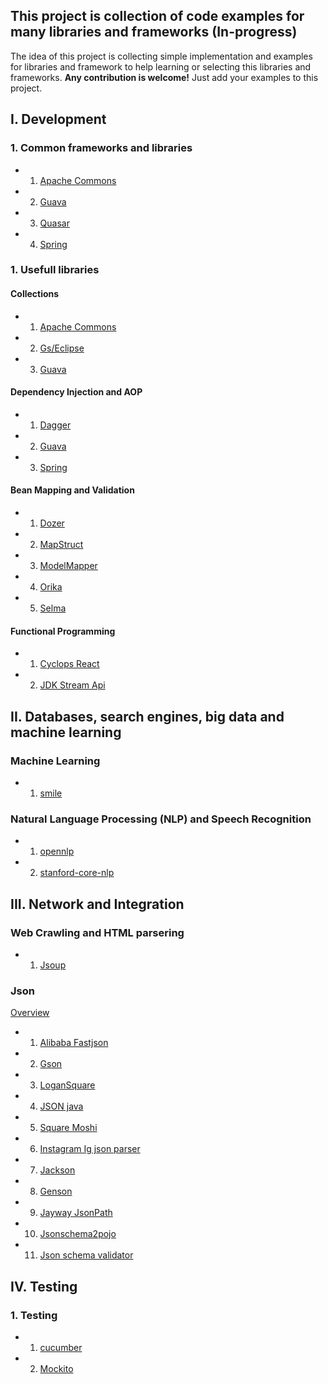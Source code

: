 ## This project is collection of code examples for many libraries and frameworks (In-progress)

The idea of this project is collecting simple implementation and examples for libraries and framework to help learning or selecting this libraries and frameworks. **Any contribution is welcome!** Just add your examples to this project.   

## I. Development
### 1. Common frameworks and libraries
* 1. [Apache Commons](https://github.com/teocci/JavaGuideLinks/tree/master/CodeSamples/common-frameworks-and-lib/apache-commons-lib)
* 2. [Guava](https://github.com/teocci/JavaGuideLinks/tree/master/CodeSamples/common-frameworks-and-lib/guava-lib)
* 3. [Quasar](https://github.com/teocci/JavaGuideLinks/tree/master/CodeSamples/common-frameworks-and-lib/quasar)
* 4. [Spring](https://github.com/teocci/JavaGuideLinks/tree/master/CodeSamples/common-frameworks-and-lib/spring)

### 1. Usefull libraries
#### Collections
* 1. [Apache Commons](https://github.com/teocci/JavaGuideLinks/tree/master/CodeSamples/usefull-libraries/collections/apache-commons)
* 2. [Gs/Eclipse](https://github.com/teocci/JavaGuideLinks/tree/master/CodeSamples/usefull-libraries/collections/gs-eclipse)
* 3. [Guava](https://github.com/teocci/JavaGuideLinks/tree/master/CodeSamples/usefull-libraries/collections/guava)

#### Dependency Injection and AOP
* 1. [Dagger](https://github.com/teocci/JavaGuideLinks/tree/master/CodeSamples/usefull-libraries/dependency_injection/dependency-injection-dagger)
* 2. [Guava](https://github.com/teocci/JavaGuideLinks/tree/master/CodeSamples/usefull-libraries/dependency_injection/dependency-injection-guice)
* 3. [Spring](https://github.com/teocci/JavaGuideLinks/tree/master/CodeSamples/usefull-libraries/dependency_injection/dependency-injection-spring)

#### Bean Mapping and Validation
* 1.  [Dozer](https://github.com/teocci/JavaGuideLinks/tree/master/CodeSamples/usefull-libraries/bean_mapping/dozer)
* 2.  [MapStruct](https://github.com/teocci/JavaGuideLinks/tree/master/CodeSamples/usefull-libraries/bean_mapping/mapstruct)
* 3.  [ModelMapper](https://github.com/teocci/JavaGuideLinks/tree/master/CodeSamples/usefull-libraries/bean_mapping/modelmapper)
* 4.  [Orika](https://github.com/teocci/JavaGuideLinks/tree/master/CodeSamples/usefull-libraries/bean_mapping/orika)
* 5.  [Selma](https://github.com/teocci/JavaGuideLinks/tree/master/CodeSamples/usefull-libraries/bean_mapping/selma)

#### Functional Programming
* 1.  [Cyclops React](https://github.com/teocci/JavaGuideLinks/tree/master/CodeSamples/usefull-libraries/functional_programming/cyclops_react)
* 2.  [JDK Stream Api](https://github.com/teocci/JavaGuideLinks/tree/master/CodeSamples/usefull-libraries/functional_programming/jdk_stream_api)
                                    
## II. Databases, search engines, big data and machine learning
### Machine Learning
* 1.  [smile](https://github.com/teocci/JavaGuideLinks/tree/master/CodeSamples/machine-learning/smile)

### Natural Language Processing (NLP) and Speech Recognition
* 1. [opennlp](https://github.com/teocci/JavaGuideLinks/tree/master/CodeSamples/natural-language-processing/opennlp)
* 2. [stanford-core-nlp](https://github.com/teocci/JavaGuideLinks/tree/master/CodeSamples/natural-language-processing/stanford-core-nlp)


## III. Network and Integration
### Web Crawling and HTML parsering
* 1.  [Jsoup](https://github.com/teocci/JavaGuideLinks/tree/master/CodeSamples/web-crawling-and-html-parser/Jsoup)

### Json 
[Overview](https://github.com/teocci/JavaGuideLinks/blob/master/CodeSamples/json/README.md)

* 1.  [Alibaba Fastjson](https://github.com/teocci/JavaGuideLinks/tree/master/CodeSamples/json/fastjson)
* 2.  [Gson](https://github.com/teocci/JavaGuideLinks/tree/master/CodeSamples/json/gson)
* 3.  [LoganSquare](https://github.com/teocci/JavaGuideLinks/tree/master/CodeSamples/json/logansquare)
* 4.  [JSON java](https://github.com/teocci/JavaGuideLinks/tree/master/CodeSamples/json/json_java)
* 5.  [Square Moshi](https://github.com/teocci/JavaGuideLinks/tree/master/CodeSamples/json/moshi)
* 6.  [Instagram Ig json parser](https://github.com/teocci/JavaGuideLinks/tree/master/CodeSamples/json/ig_json_parser)
* 7.  [Jackson](https://github.com/teocci/JavaGuideLinks/tree/master/CodeSamples/json/jackson)
* 8.  [Genson](https://github.com/teocci/JavaGuideLinks/tree/master/CodeSamples/json/genson)
* 9.  [Jayway JsonPath](https://github.com/teocci/JavaGuideLinks/tree/master/CodeSamples/json/json_path)
* 10.  [Jsonschema2pojo](https://github.com/teocci/JavaGuideLinks/tree/master/CodeSamples/json/jsonschema2pojo)
* 11.  [Json schema validator](https://github.com/teocci/JavaGuideLinks/tree/master/CodeSamples/json/json_schema_validator)
         
## IV. Testing
### 1. Testing
* 1.  [cucumber](https://github.com/teocci/JavaGuideLinks/tree/master/CodeSamples/testing/cucumber)
* 2.  [Mockito](https://github.com/teocci/JavaGuideLinks/tree/master/CodeSamples/testing/mockito)
